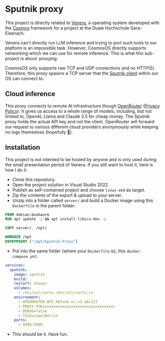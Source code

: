 # Sputnik proxy
This project is directly related to [Venera](https://github.com/ebsksjk/Venera), a operating system developed with the
[Cosmos](https://www.gocosmos.org/) framework for a project at the Duale Hochschule Gera-Eisenach.

Venera can't directly run LLM inference and trying to port such tools to our platform is an impossible task. However,
CosmosOS directly supports networking which we can use for remote inference. This is what this sub-project is about: proxying.

CosmosOS only supports raw TCP and UDP connections and no HTTP(S). Therefore, this proxy spawns a TCP server that the
[Sputnik client](https://github.com/ebsksjk/Venera/blob/master/Shell/Programs/Sputnik.cs) within our OS can connect to.

## Cloud inference
This proxy connects to remote AI infrastructure though [OpenRouter](https://openrouter.ai) ([Privacy Policy](https://openrouter.ai/privacy)).
It gives us access to a whole range of models, including, but not limited to, OpenAI, Llama and Claude 3.5
for cheap money. The Sputnik proxy holds the actual API key and not the client. OpenRouter will forward our request
to various different cloud providers anonymously while
keeping no logs themselves (hopefully 🙏).

## Installation
This project is not intented to be hosted by anyone and is only used during the small presentation period of Venera.
If you still want to host it, here is how I do it:
- Clone this repository.
- Open the project solution in Visual Studio 2022.
- Publish as self-contained project and choose `linux-x64` as target.
- Zip the contents of the export & upload to your server.
- Unzip into a folder called `server/` and build a Docker image using this `Dockerfile` in the parent folder:
```dockerfile
FROM debian:bookworm
RUN apt update -y && apt install libicu-dev -y

COPY server/. /opt/

WORKDIR /opt
ENTRYPOINT ["/opt/Sputnik.Proxy"]
```
- Put into the same folder (where your `Dockerfile` is), this `docker-compose.yml`:
```yml
services:
  sputnik:
    image: sputnik
    build: .
    restart: always
    volumes:
      - /etc/ssl/certs:/etc/ssl/certs:ro
    environment:
      - OPENROUTER_API_KEY=sk-or-v1-abc123
      - PROXY_PSK=xxxxxxxxxxxxxxxxxxxxxxxxxxxxxxxx
      - DEBUG=false
      - TZ=Europe/Berlin
    ports:
      - 9999:9999
```
- This should be it. Have fun.